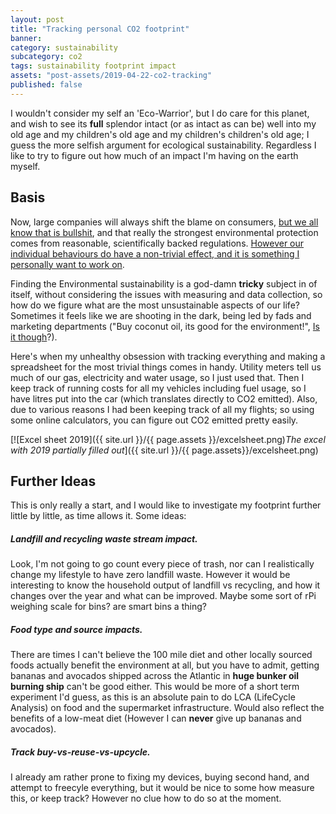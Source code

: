 ```yaml
---
layout: post
title: "Tracking personal CO2 footprint"
banner:
category: sustainability
subcategory: co2
tags: sustainability footprint impact
assets: "post-assets/2019-04-22-co2-tracking"
published: false
---
```


I wouldn't consider my self an 'Eco-Warrior', but I do care for this planet, and wish to see its **full** splendor intact (or as intact as can be) well into my old age and my children's old age and my children's children's old age; I guess the more selfish argument for ecological sustainability. Regardless I like to try to figure out how much of an impact I'm having on the earth myself.

## Basis

Now, large companies will always shift the blame on consumers, [but we all know that is bullshit](https://blogs.scientificamerican.com/observations/more-recycling-wont-solve-plastic-pollution/), and that really the strongest environmental protection comes from reasonable, scientifically backed regulations. [However our individual behaviours do have a non-trivial effect, and it is something I personally want to work on](https://www.vox.com/the-goods/2018/10/12/17967738/climate-change-consumer-choices-green-renewable-energy).

Finding the Environmental sustainability is a god-damn **tricky** subject in of itself, without considering the issues with measuring and data collection, so how do we figure what are the most unsustainable aspects of our life? Sometimes it feels like we are shooting in the dark, being led by fads and marketing departments ("Buy coconut oil, its good for the environment!", [Is it though](https://www.onegreenplanet.org/environment/is-your-obsession-with-coconuts-harming-the-environment/)?).

Here's when my unhealthy obsession with tracking everything and making a spreadsheet for the most trivial things comes in handy. Utility meters tell us much of our gas, electricity and water usage, so I just used that. Then I keep track of running costs for all my vehicles including fuel usage, so I have litres put into the car (which translates directly to CO2 emitted). Also, due to various reasons I had been keeping track of all my flights; so using some online calculators, you can figure out CO2 emitted pretty easily.

[![Excel sheet 2019]({{ site.url }}/{{ page.assets }}/excelsheet.png)*The excel with 2019 partially filled out*]({{ site.url }}/{{ page.assets}}/excelsheet.png)

## Further Ideas
This is only really a start, and I would like to investigate my footprint further little by little, as time allows it. Some ideas:

##### Landfill and recycling waste stream impact.
Look, I'm not going to go count every piece of trash, nor can I realistically change my lifestyle to have zero landfill waste. However it would be interesting to know the household output of landfill vs recycling, and how it changes over the year and what can be improved. Maybe some sort of rPi weighing scale for bins? are smart bins a thing?

##### Food type and source impacts.
There are times I can't believe the 100 mile diet and other locally sourced foods actually benefit the environment at all, but you have to admit, getting bananas and avocados shipped across the Atlantic in **huge bunker oil burning ship** can't be good either. This would be more of a short term experiment I'd guess, as this is an absolute pain to do LCA (LifeCycle Analysis) on food and the supermarket infrastructure. Would also reflect the benefits of a low-meat diet (However I can **never** give up bananas and avocados).

##### Track buy-vs-reuse-vs-upcycle.
I already am rather prone to fixing my devices, buying second hand, and attempt to freecyle everything, but it would be nice to some how measure this, or keep track? However no clue how to do so at the moment.
